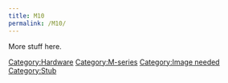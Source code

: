 ```yaml
---
title: M10
permalink: /M10/
---
```


More stuff here.

[Category:Hardware](/Category:Hardware "wikilink") [Category:M-series](/Category:M-series "wikilink") [Category:Image needed](/Category:Image_needed "wikilink") [Category:Stub](/Category:Stub "wikilink")